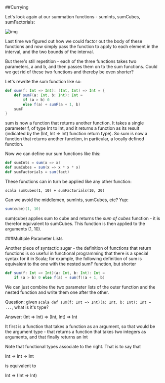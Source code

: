##Currying

Let's look again at our summation functions - sumInts, sumCubes, sumFactorials:

![img](http://i.imgur.com/oehbY74.png)

Last time we figured out how we could factor out the body of these functions and now simply pass the function to apply to each element in the interval, and the two bounds of the interval.

But there's still repetition - each of the three functions takes two parameters, a and b, and then passes them on to the sum functions. Could we get rid of these two functions and thereby be even shorter?

Let's rewrite the sum function like so:

```scala
def sum(f: Int => Int): (Int, Int) => Int = {
	def sumF(a: Int, b: Int): Int =
		if (a > b) 0
		else f(a) + sumF(a + 1, b)
	sumF
}
```

sum is now a function that returns another function. It takes a single parameter f, of type Int to Int, and it returns a function as its result (indicated by the (Int, Int => Int) function return type). So sum is now a function that returns another function, in particular, a locally defined function.


Now we can define our sum functions like this:

```scala
def sumInts = sum(x => x)
def sumCubes = sum(x => x * x * x)
def sumFactorials = sum(fact)
```

These functions can in turn be applied like any other function:

```scala sumCubes(1, 10) + sumFactorials(10, 20)```

Can we avoid the middlemen, sumInts, sumCubes, etc? Yup:

```scala
sum(cube)(1, 10)
```

sum(cube) applies sum to cube and returns the *sum of cubes* function - it is therefor equivalent to sumCubes. This function is then applied to the arguments (1, 10).


###Multiple Parameter Lists

Another piece of syntactic sugar - the definition of functions that return functions is so useful in functional programming that there is a special syntax for it in Scala; for example, the following definition of sum is equivalent to the one with the nested sumF function, but shorter

```scala
def sum(f: Int => Int)(a: Int, b: Int): Int =
	if (a > b) 0 else f(a) + sum(f)(a + 1, b)
```

We can just combine the two parameter lists of the outer function and the nested function and write them one after the other.

Question: given ```scala def sum(f: Int => Int)(a: Int, b: Int): Int = ...```, what is it's type?

Answer:
(Int => Int) => (Int, Int) => Int

It first is a function that takes a function as an argument, so that would be the argument type - that returns a function that takes two integers as arguments, and that finally returns an Int

Note that functional types associate to the right. That is to say that

Int => Int => Int

is equivalent to

Int => (Int => Int)
















